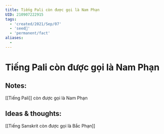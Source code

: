 ```yaml
---
title: Tiếng Pali còn được gọi là Nam Phạn
UID: 210907222915
tags:
  - 'created/2021/Sep/07'
  - 'seed🥜'
  - 'permanent/fact'
aliases:
  - 
---
```

# Tiếng Pali còn được gọi là Nam Phạn

## Notes:
[[Tiếng Pali]] còn được gọi là Nam Phạn

## Ideas & thoughts:
[[Tiếng Sanskrit còn được gọi là Bắc Phạn]]
